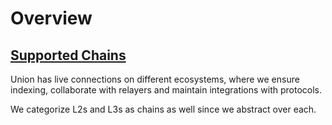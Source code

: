 Overview
========

[Supported Chains](#supported-chains)
-------------------------------------

Union has live connections on different ecosystems, where we ensure indexing, collaborate with relayers and maintain integrations with protocols.

We categorize L2s and L3s as chains as well since we abstract over each.
